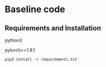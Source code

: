 # Baseline code

## Requirements and Installation

python3

pytorch>=1.9.1


```shell
pip3 install -r requirements.txt
```
